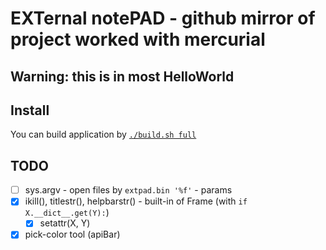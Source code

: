 # EXTernal notePAD - github mirror of project worked with mercurial
## Warning: this is in most HelloWorld

## Install
You can build application by [`./build.sh full`](./build.sh "(nuitka3 requited)")

## TODO
- [ ] sys.argv - open files by `extpad.bin '%f'` - params
- [x] ikill(), titlestr(), helpbarstr() - built-in of Frame (with `if X.__dict__.get(Y):`)
  * [x] setattr(X, Y)
- [x] pick-color tool (apiBar)
